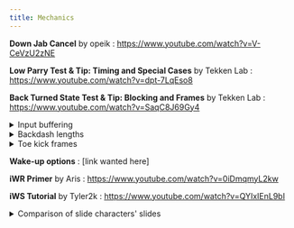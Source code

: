 ```yaml
---
title: Mechanics
---
```


**Down Jab Cancel** by opeik
: <https://www.youtube.com/watch?v=V-CeVzU2zNE>

**Low Parry Test & Tip: Timing and Special Cases** by Tekken Lab
: <https://www.youtube.com/watch?v=dpt-7LqEso8>

**Back Turned State Test & Tip: Blocking and Frames** by Tekken Lab
: <https://www.youtube.com/watch?v=SaqC8J69Gy4>

<details>
<summary markdown="0">Input buffering</summary>
<!-- https://discordapp.com/channels/361852916203651074/362318093097107458/597010680226512908 -->
moves you can't buffer are stance moves\\
negan does not have a stance you enter by doing qcf\\
meanwhile, paul's deathfist is actually crouchdash 2\\
and you do crouchdash with paul by doing qcf\\
same with yoshi and kazuya\\
yoshi's dp2 is bufferable because the move is just dp2, not [stance you enter with dp] 2\\
meanwhile, with kazuya, dp enters his crouchdash

[more detailed link wanted here]
</details>

<details>
<summary markdown="0">Backdash lengths</summary>
<!-- https://discordapp.com/channels/361852916203651074/362318093097107458/437427720100773899 -->
Backdashes at the end (long/full) maintain their speed for the whole dash,
while ones at the front (short/average) are only fast early on. You want to
cancel whenever you start to slow down, so shorter dashes should be cancelled
faster.

Very | Short | Semi- | Average | Semi- | Long | Semi- | Full
Eliza|Bryan|Nina|Bob|Akuma|Drag|Feng|Alisa
|Claudio|Shaheen|Hwo|Asuka|Hei|Jack|Eddy
|Gigas|Yoshi|Katarina|Devil Jin|Kazuya|Maven|
|Josie||King|Jin|Lars|Paul|
|Kuma||Law|Kazumi|Leo||
|Lee||Lucky Chloe|Miguel||
|Lili|||Xiaoyu||
|Steve|||||

</details>

<details>
<summary markdown="0">Toe kick frames</summary>
<!-- https://discordapp.com/channels/361852916203651074/373747833351831554/445344628594442251 -->

Toe Kick ("Recovery Kick" in practice mode; performed w/ d+4 while FUFT) has
varying advantage on block depending on the character that performs it.

&minus;16 | Lars and all females except Chloe, Josie, Leo, and Raven
&minus;18 | everyone else
&minus;20 | Akuma, Bears, Geese, Jack, King, and Noctis

</details>

**Wake-up options**
: [link wanted here]

**iWR Primer** by Aris
: <https://www.youtube.com/watch?v=0iDmqmyL2kw>

**iWS Tutorial** by Tyler2k
: <https://www.youtube.com/watch?v=QYIxIEnL9bI>

<details>
<summary markdown="0">Comparison of slide characters' slides</summary>
<!-- https://discordapp.com/channels/361852916203651074/362318093097107458/440806817124319242 -->
Lee
: High crushes up until the first active frame, where he just starts evading highs, and getting hit during and after this frame counts as a float.

Law
: High crushes up until *after* the first active frame, otherwise, same as Lee's. This means a trade with his slide is not a float, but gets full CH properties.

Shaheen
: The same as Lee's, except his float frames start almost right away. This means the only time you get full CH properties is hitting him in the first (couple of) frame(s) of his startup. His also recovers into FUFT the fastest, making electric punishment on block much more difficult. It also *doesn't* low crush at all.

Lei
: Almost the same as Shaheen's, except he is in float the whole time, from the stance until he recovers after the move. His high crushing is kept throughout his stance and the startup of the move, up until the first active frame (meaning electric will trade with his slide, but cannot hit him before that frame)
</details>
